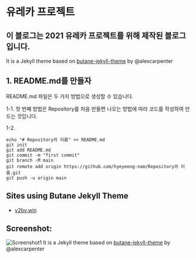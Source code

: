 # 유레카 프로젝트
## 이 블로그는 2021 유레카 프로젝트를 위해 제작된 블로그입니다.
It is a Jekyll theme based on [butane-jekyll-theme](https://github.com/alexcarpenter/butane-jekyll-theme) by @alexcarpenter

## 1. README.md를 만들자
README.md 파일은 두 가지 방법으로 생성할 수 있습니다.

1-1. 첫 번째 방법은 Repository를 처음 만들면 나오는 방법에 따라 코드를 작성하여 만드는 것입니다.

1-2. 
```
echo "# Repository의 이름" >> README.md
git init
git add README.md
git commit -m "first commit"
git branch -M main
git remote add origin https://github.com/hyeyeong-nam/Repository의 이름.git
git push -u origin main
```

## Sites using Butane Jekyll Theme
- [v2bv.win](https://v2bv.win)

## Screenshot:
![Screenshot1](https://img.vim-cn.com/0b/dbf27e6ce44cf17afe049e5420a883bedf53c0.jpg)
It is a Jekyll theme based on [butane-jekyll-theme](https://github.com/alexcarpenter/butane-jekyll-theme) by @alexcarpenter
